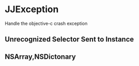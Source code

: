 # JJException
Handle the objective-c crash exception

## Unrecognized Selector Sent to Instance

## NSArray,NSDictonary
